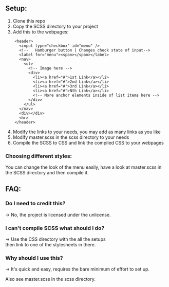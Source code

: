 ## Setup:

1. Clone this repo
2. Copy the SCSS directory to your project
3. Add this to the webpages:
```
    <header>
      <input type="checkbox" id="menu" />
      <!--   Hamburger button | Changes check state of input-->
      <label for="menu"><span></span></label>
      <nav>
        <ul>
          <!-- Image here -->
          <div>
            <li><a href="#">1st Link</a></li>
            <li><a href="#">2nd Link</a></li>
            <li><a href="#">3rd Link</a></li>
            <li><a href="#">Nth Link</a></li>
            <!-- More anchor elements inside of list items here -->
          </div>
        </ul>
      </nav>
      <div></div>
      <hr>
    </header>
```
4. Modify the links to your needs, you may add as many links as you like
5. Modify master.scss in the scss directory to your needs
5. Compile the SCSS to CSS and link the compiled CSS to your webpages

### Choosing different styles:

You can change the look of the menu easily,
have a look at master.scss in the SCSS directory and then compile it.

## FAQ:

### Do I need to credit this?
→ No, the project is licensed under the unlicense.

### I can't compile SCSS what should I do?
→ Use the CSS directory with the all the setups \
  then link to one of the stylesheets in there.

### Why should I use this?
→ It's quick and easy, requires the bare minimum of effort to set up.

Also see master.scss in the scss directory.
